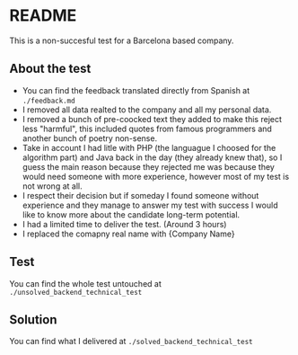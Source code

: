 # README

This is a non-succesful test for a Barcelona based company.

## About the test

- You can find the feedback translated directly from Spanish at `./feedback.md`
- I removed all data realted to the company and all my personal data.
- I removed a bunch of pre-coocked text they added to make this reject less "harmful", this included quotes from famous programmers and another bunch of poetry non-sense.
- Take in account I had litle with PHP (the languague I choosed for the algorithm part) and Java back in the day (they already knew that), so I guess the main reason because they rejected me was because they would need someone with more experience, however most of my test is not wrong at all.
- I respect their decision but if someday I found someone without experience and they manage to answer my test with success I would like to know more about the candidate long-term potential.
- I had a limited time to deliver the test. (Around 3 hours)
- I replaced the comapny real name with {Company Name}

## Test

You can find the whole test untouched at `./unsolved_backend_technical_test`

## Solution

You can find what I delivered at `./solved_backend_technical_test`
